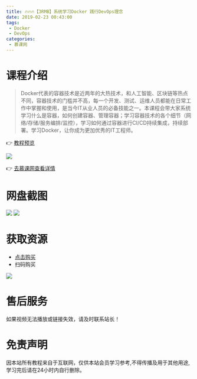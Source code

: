 ```yaml
---
title: 🔥🔥🔥【3RMB】系统学习Docker 践行DevOps理念
date: 2019-02-23 00:43:00
tags:
 - Docker
 - DevOps
categories:
 - 慕课网
---
```

# 课程介绍
> Docker代表的容器技术是近两年的大热技术，和人工智能、区块链等热点不同，容器技术的门槛并不高，每一个开发、测试、运维人员都能在日常工作中掌握和使用，是当今IT从业人员的必备技能之一。本课程会带大家系统学习什么是容器，如何创建容器、管理容器；学习容器技术的各个细节（网络/存储/服务编排/监控），学习如何通过容器进行CI/CD持续集成，持续部署。学习Docker，让你成为更加优秀的IT工程师。

👉 [教程预览](https://pan.baidu.com/s/1jyywPmAZf9OonO9bAqrqrQ)

<!--more-->

![](https://i.loli.net/2019/02/23/5c7027bb73e65.png)

👉 [去慕课网查看详情](https://coding.imooc.com/class/189.html)

# 网盘截图
![](https://i.loli.net/2019/02/23/5c7027baac7d2.png)
![](https://i.loli.net/2019/02/23/5c7027bb068f8.png)

# 获取资源
- [点击购买](http://t.cn/Efy7k80)
- 扫码购买

![](/系统学习Docker-践行DevOps理念/20190223124823731.png)

# 售后服务

如果视频无法播放或链接失效，请及时联系站长！

# 免责声明

因本站所有教程来自于互联网，仅供本站会员学习参考,不得传播及用于其他用途,学习完后请在24小时内自行删除。